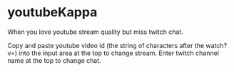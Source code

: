 # youtubeKappa
When you love youtube stream quality but miss twitch chat.

Copy and paste youtube video id (the string of characters after the watch?v=) into the input area at the top to change stream.
Enter twitch channel name at the top to change chat.

